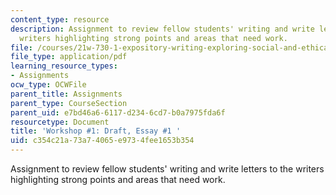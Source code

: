 ```yaml
---
content_type: resource
description: Assignment to review fellow students' writing and write letters to the
  writers highlighting strong points and areas that need work.
file: /courses/21w-730-1-expository-writing-exploring-social-and-ethical-issues-through-film-and-print-fall-2002/c354c21a73a74065e9734fee1653b354_730socle.pdf
file_type: application/pdf
learning_resource_types:
- Assignments
ocw_type: OCWFile
parent_title: Assignments
parent_type: CourseSection
parent_uid: e7bd46a6-6117-d234-6cd7-b0a7975fda6f
resourcetype: Document
title: 'Workshop #1: Draft, Essay #1 '
uid: c354c21a-73a7-4065-e973-4fee1653b354
---
```

Assignment to review fellow students' writing and write letters to the writers highlighting strong points and areas that need work.


